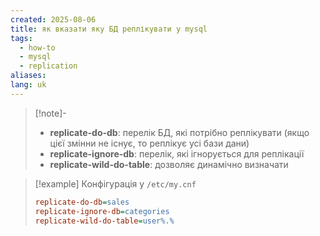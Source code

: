 ```yaml
---
created: 2025-08-06
title: як вказати яку БД реплікувати у mysql
tags:
  - how-to
  - mysql
  - replication
aliases: 
lang: uk
---
```

> [!note]-
> - **replicate-do-db**: перелік БД, які потрібно реплікувати (якщо цієї змінни не існує, то реплікує усі бази дани)
> - **replicate-ignore-db**: перелік, які ігнорується для реплікації
> - **replicate-wild-do-table**: дозволяє динамічно визначати

> [!example] Конфігурація у `/etc/my.cnf`
> ```ini
> replicate-do-db=sales
> replicate-ignore-db=categories
> replicate-wild-do-table=user%.%
> ```